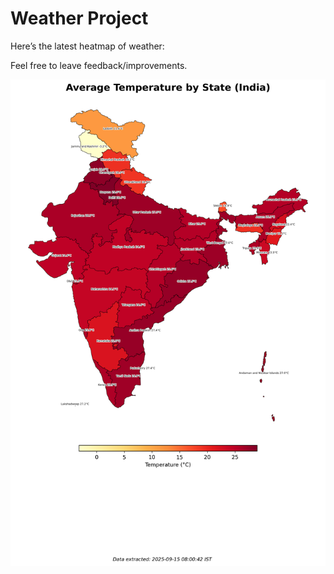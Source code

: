 # Weather Project

Here’s the latest heatmap of weather:

Feel free to leave feedback/improvements.

![India Heatmap](docs/assets/india_heatmap.png?v=C77A55)
